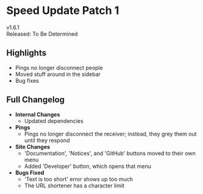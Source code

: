 # Speed Update Patch 1

v1.6.1  
Released: To Be Determined

## Highlights

- Pings no longer disconnect people
- Moved stuff around in the sidebar
- Bug fixes

## Full Changelog

- **Internal Changes**
  - Updated dependencies
- **Pings**
  - Pings no longer disconnect the receiver; instead, they grey them out until they respond
- **Site Changes**
  - 'Documentation', 'Notices', and 'GitHub' buttons moved to their own menu
  - Added 'Developer' button, which opens that menu
- **Bugs Fixed**
  - 'Text is too short' error shows up too much
  - The URL shortener has a character limit
